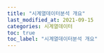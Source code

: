 ```yaml
---
title: "시계열데이터분석 개요"
last_modified_at: 2021-09-15
categories: 시계열데이터
toc: true
toc_label: "시계열데이터분석 개요"
---
```

